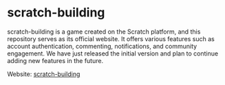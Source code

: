 # scratch-building
scratch-building is a game created on the Scratch platform, and this repository serves as its official website. It offers various features such as account authentication, commenting, notifications, and community engagement. We have just released the initial version and plan to continue adding new features in the future.

Website: [scratch-building](https://github.com/selcold/scratch-building)